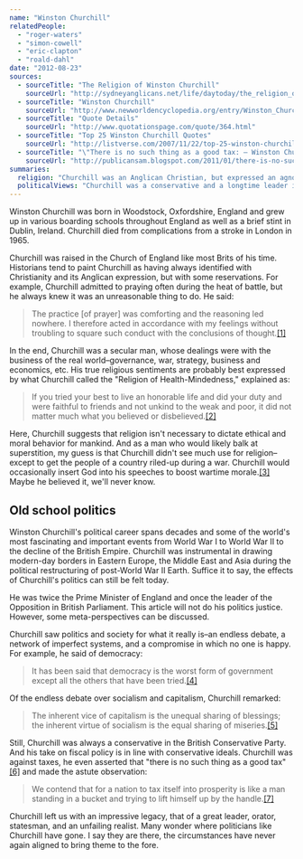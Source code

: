 ```yaml
---
name: "Winston Churchill"
relatedPeople:
  - "roger-waters"
  - "simon-cowell"
  - "eric-clapton"
  - "roald-dahl"
date: "2012-08-23"
sources:
  - sourceTitle: "The Religion of Winston Churchill"
    sourceUrl: "http://sydneyanglicans.net/life/daytoday/the_religion_of_winston_churchill/"
  - sourceTitle: "Winston Churchill"
    sourceUrl: "http://www.newworldencyclopedia.org/entry/Winston_Churchill#Religious_Beliefs"
  - sourceTitle: "Quote Details"
    sourceUrl: "http://www.quotationspage.com/quote/364.html"
  - sourceTitle: "Top 25 Winston Churchill Quotes"
    sourceUrl: "http://listverse.com/2007/11/22/top-25-winston-churchill-quotes/"
  - sourceTitle: "\"There is no such thing as a good tax: – Winston Churchill"
    sourceUrl: "http://publicansam.blogspot.com/2011/01/there-is-no-such-thing-as-good-tax.html"
summaries:
  religion: "Churchill was an Anglican Christian, but expressed an agnostic worldview. At the very least, he saw religion as counter to reason. At the most, he thought it a largely useless institution."
  politicalViews: "Churchill was a conservative and a longtime leader in England. His politics were only slightly right of realistic."
---
```


Winston Churchill was born in Woodstock, Oxfordshire, England and grew up in various boarding schools throughout England as well as a brief stint in Dublin, Ireland. Churchill died from complications from a stroke in London in 1965.

Churchill was raised in the Church of England like most Brits of his time. Historians tend to paint Churchill as having always identified with Christianity and its Anglican expression, but with some reservations. For example, Churchill admitted to praying often during the heat of battle, but he always knew it was an unreasonable thing to do. He said:

>The practice [of prayer] was comforting and the reasoning led nowhere. I therefore acted in accordance with my feelings without troubling to square such conduct with the conclusions of thought.<a class="source-citation" href="#http%3A%2F%2Fsydneyanglicans.net%2Flife%2Fdaytoday%2Fthe_religion_of_winston_churchill%2F" title="The Religion of Winston Churchill">[1]</a>

In the end, Churchill was a secular man, whose dealings were with the business of the real world–governance, war, strategy, business and economics, etc. His true religious sentiments are probably best expressed by what Churchill called the "Religion of Health-Mindedness," explained as:

>If you tried your best to live an honorable life and did your duty and were faithful to friends and not unkind to the weak and poor, it did not matter much what you believed or disbelieved.<a class="source-citation" href="#http%3A%2F%2Fwww.newworldencyclopedia.org%2Fentry%2FWinston_Churchill%23Religious_Beliefs" title="Winston Churchill">[2]</a>

Here, Churchill suggests that religion isn't necessary to dictate ethical and moral behavior for mankind. And as a man who would likely balk at superstition, my guess is that Churchill didn't see much use for religion–except to get the people of a country riled-up during a war. Churchill would occasionally insert God into his speeches to boost wartime morale.<a class="source-citation" href="#http%3A%2F%2Fwww.newworldencyclopedia.org%2Fentry%2FWinston_Churchill%23Religious_Beliefs" title="Winston Churchill">[3]</a> Maybe he believed it, we'll never know.


## Old school politics

Winston Churchill's political career spans decades and some of the world's most fascinating and important events from World War I to World War II to the decline of the British Empire. Churchill was instrumental in drawing modern-day borders in Eastern Europe, the Middle East and Asia during the political restructuring of post-World War II Earth. Suffice it to say, the effects of Churchill's politics can still be felt today.

He was twice the Prime Minister of England and once the leader of the Opposition in British Parliament. This article will not do his politics justice. However, some meta-perspectives can be discussed.

Churchill saw politics and society for what it really is–an endless debate, a network of imperfect systems, and a compromise in which no one is happy. For example, he said of democracy:

>It has been said that democracy is the worst form of government except all the others that have been tried.<a class="source-citation" href="#http%3A%2F%2Fwww.quotationspage.com%2Fquote%2F364.html" title="Quote Details">[4]</a>

Of the endless debate over socialism and capitalism, Churchill remarked:

>The inherent vice of capitalism is the unequal sharing of blessings; the inherent virtue of socialism is the equal sharing of miseries.<a class="source-citation" href="#http%3A%2F%2Flistverse.com%2F2007%2F11%2F22%2Ftop-25-winston-churchill-quotes%2F" title="Top 25 Winston Churchill Quotes">[5]</a>

Still, Churchill was always a conservative in the British Conservative Party. And his take on fiscal policy is in line with conservative ideals. Churchill was against taxes, he even asserted that "there is no such thing as a good tax"<a class="source-citation" href="#http%3A%2F%2Fpublicansam.blogspot.com%2F2011%2F01%2Fthere-is-no-such-thing-as-good-tax.html" title="&quot;There is no such thing as a good tax: – Winston Churchill">[6]</a> and made the astute observation:

>We contend that for a nation to tax itself into prosperity is like a man standing in a bucket and trying to lift himself up by the handle.<a class="source-citation" href="#http%3A%2F%2Flistverse.com%2F2007%2F11%2F22%2Ftop-25-winston-churchill-quotes%2F" title="Top 25 Winston Churchill Quotes">[7]</a>

Churchill left us with an impressive legacy, that of a great leader, orator, statesman, and an unfailing realist. Many wonder where politicians like Churchill have gone. I say they are there, the circumstances have never again aligned to bring theme to the fore.